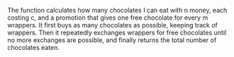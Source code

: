 The function calculates how many chocolates I can eat with n money, each costing c, and a promotion that gives one free chocolate for every m wrappers. It first buys as many chocolates as possible, keeping track of wrappers. Then it repeatedly exchanges wrappers for free chocolates until no more exchanges are possible, and finally returns the total number of chocolates eaten.